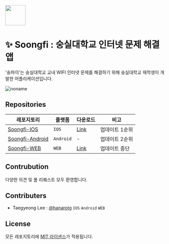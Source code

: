 <img src="https://hanarotg.github.io/others/soongfi/soongfi.png" style="width: 64px; height:64px;" />

# ✨ Soongfi : 숭실대학교 인터넷 문제 해결 앱

'숭파이'는 숭실대학교 교내 WIFI 인터넷 문제를 해결하기 위해
숭실대학교 재학생이 개발한 어플리케이션입니다.

![noname](https://user-images.githubusercontent.com/34812887/217592422-e9dd6c6a-5654-4b03-be64-71a065dd78a6.png)

## Repositories

| 레포지토리                                                    | 플랫폼    | 다운로드                                           | 비고           |
| ------------------------------------------------------------- | --------- | -------------------------------------------------- | -------------- |
| [Soongfi-IOS](https://github.com/soongfi/Soongfi-IOS)         | `IOS`     | [Link](https://testflight.apple.com/join/q2qA4inP) | 업데이트 1순위 |
| [Soongfi-Android](https://github.com/soongfi/Soongfi-Android) | `Android` | -                                                  | 업데이트 2순위 |
| [Soongfi-WEB](https://github.com/soongfi/Soongfi-WEB)         | `WEB`     | [Link](https://soongfi.github.io/Soongfi-WEB/)     | 업데이트 중단  |

## Contrubution

다양한 의견 및 풀 리퀘스트 모두 환영합니다.

## Contributers

- Taegyeong Lee : [@hanarotg](https://github.com/hanarotg) `IOS` `Android` `WEB`

## License

모든 레포지토리에 [MIT 라이센스](https://opensource.org/licenses/MIT)가 적용됩니다.
